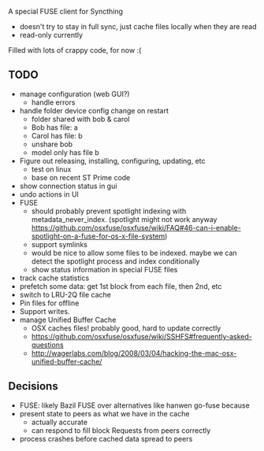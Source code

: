 A special FUSE client for Syncthing

- doesn't try to stay in full sync, just cache files locally when they are read
- read-only currently

Filled with lots of crappy code, for now :(

TODO
----

- manage configuration (web GUI?)
  - handle errors
- handle folder device config change on restart
  - folder shared with bob & carol
  - Bob has file: a
  - Carol has file: b
  - unshare bob
  - model only has file b
- Figure out releasing, installing, configuring, updating, etc
  - test on linux
  - base on recent ST Prime code
- show connection status in gui
- undo actions in UI
- FUSE
  - should probably prevent spotlight indexing with metadata_never_index. (spotlight might not work anyway https://github.com/osxfuse/osxfuse/wiki/FAQ#46-can-i-enable-spotlight-on-a-fuse-for-os-x-file-system)
  - support symlinks
  - would be nice to allow some files to be indexed. maybe we can detect the spotlight process and index conditionally
  - show status information in special FUSE files
- track cache statistics
- prefetch some data: get 1st block from each file, then 2nd, etc
- switch to LRU-2Q file cache
- Pin files for offline
- Support writes.
- manage Unified Buffer Cache
  - OSX caches files! probably good, hard to update correctly
  - https://github.com/osxfuse/osxfuse/wiki/SSHFS#frequently-asked-questions
  - http://wagerlabs.com/blog/2008/03/04/hacking-the-mac-osx-unified-buffer-cache/

Decisions
---------

- FUSE: likely Bazil FUSE over alternatives like hanwen go-fuse because 
- present state to peers as what we have in the cache
  - actually accurate
  - can respond to fill block Requests from peers correctly
- process crashes before cached data spread to peers